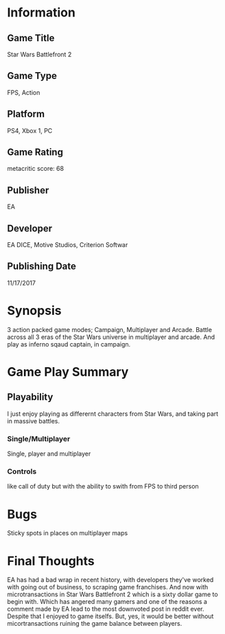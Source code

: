 # Information
## Game Title
Star Wars Battlefront 2
## Game Type
FPS, Action
## Platform
PS4, Xbox 1, PC
## Game Rating
metacritic score: 68
## Publisher
EA
## Developer
EA DICE, Motive Studios, Criterion Softwar
## Publishing Date
11/17/2017
# Synopsis
3 action packed game modes; Campaign, Multiplayer and Arcade. Battle across all 3 eras of the Star Wars universe in multiplayer and arcade. 
And play as inferno sqaud captain, in campaign.
# Game Play Summary
## Playability
I just enjoy playing as differernt characters from Star Wars, and taking part in massive battles.
### Single/Multiplayer
Single, player and multiplayer
### Controls
like call of duty but with the ability to swith from FPS to third person
# Bugs
Sticky spots in places on multiplayer maps
# Final Thoughts
EA has had a bad wrap in recent history, with developers they've worked with going out of business, to scraping game franchises. 
And now with microtransactions in Star Wars Battlefront 2 which is a sixty dollar game to begin with.
Which has angered many gamers and one of the reasons a comment made by EA lead to the most downvoted post in reddit ever.
Despite that I enjoyed to game itselfs. But, yes, it would be better without micortransactions ruining the game balance between players.


